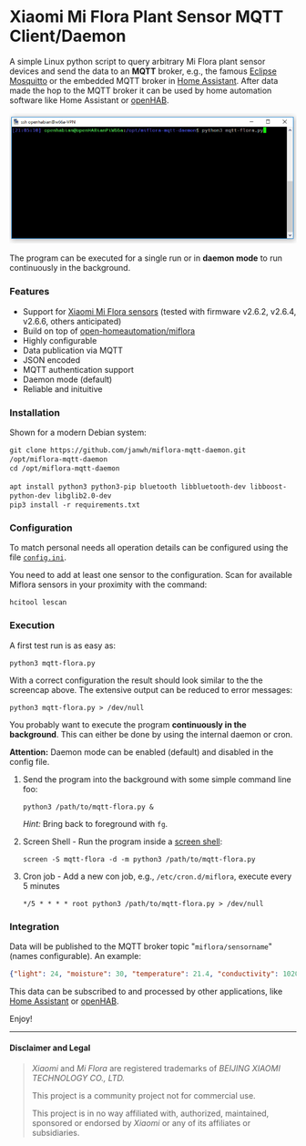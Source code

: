 # Xiaomi Mi Flora Plant Sensor MQTT Client/Daemon

A simple Linux python script to query arbitrary Mi Flora plant sensor devices and send the data to an **MQTT** broker,
e.g., the famous [Eclipse Mosquitto](https://projects.eclipse.org/projects/technology.mosquitto) or the embedded MQTT broker in [Home Assistant](https://home-assistant.io). After data made the hop to the MQTT broker it can be used by home automation software like Home Assistant or [openHAB](https://openhab.org).

![Demo gif for command line execution](demo.gif)

The program can be executed for a single run or in **daemon mode** to run continuously in the background.

### Features

* Support for [Xiaomi Mi Flora sensors](https://www.aliexpress.com/item/Newest-Original-Xiaomi-Flora-Monitor-Digital-Plants-Flowers-Soil-Water-Light-Tester-Sensor-Monitor-for-Aquarium/32685750372.html) (tested with firmware v2.6.2, v2.6.4, v2.6.6, others anticipated)
* Build on top of [open-homeautomation/miflora](https://github.com/open-homeautomation/miflora)
* Highly configurable
* Data publication via MQTT
* JSON encoded
* MQTT authentication support
* Daemon mode (default)
* Reliable and inituitive

### Installation

Shown for a modern Debian system:

```shell
git clone https://github.com/janwh/miflora-mqtt-daemon.git /opt/miflora-mqtt-daemon
cd /opt/miflora-mqtt-daemon

apt install python3 python3-pip bluetooth libbluetooth-dev libboost-python-dev libglib2.0-dev
pip3 install -r requirements.txt
```

### Configuration

To match personal needs all operation details can be configured using the file [`config.ini`](config.ini).

You need to add at least one sensor to the configuration.
Scan for available Miflora sensors in your proximity with the command:

```shell
hcitool lescan
```

### Execution

A first test run is as easy as:

```shell
python3 mqtt-flora.py
```

With a correct configuration the result should look similar to the the screencap above.
The extensive output can be reduced to error messages:

```shell
python3 mqtt-flora.py > /dev/null
```

You probably want to execute the program **continuously in the background**.
This can either be done by using the internal daemon or cron.

**Attention:** Daemon mode can be enabled (default) and disabled in the config file.

1. Send the program into the background with some simple command line foo:
   
   ```shell
   python3 /path/to/mqtt-flora.py &
   ```
   
   *Hint:* Bring back to foreground with `fg`.

2. Screen Shell - Run the program inside a [screen shell](https://www.howtoforge.com/linux_screen):
   
   ```shell
   screen -S mqtt-flora -d -m python3 /path/to/mqtt-flora.py
   ```

3. Cron job - Add a new con job, e.g., `/etc/cron.d/miflora`, execute every 5 minutes
   
   ```shell
   */5 * * * * root python3 /path/to/mqtt-flora.py > /dev/null
   ```

### Integration

Data will be published to the MQTT broker topic "`miflora/sensorname`" (names configurable).
An example:

```json
{"light": 24, "moisture": 30, "temperature": 21.4, "conductivity": 1020, "battery": 100}
```

This data can be subscribed to and processed by other applications, like [Home Assistant](https://home-assistant.io) or [openHAB](https://openhab.org).

Enjoy!

----

#### Disclaimer and Legal

> *Xiaomi* and *Mi Flora* are registered trademarks of *BEIJING XIAOMI TECHNOLOGY CO., LTD.*
> 
> This project is a community project not for commercial use.
> 
> This project is in no way affiliated with, authorized, maintained, sponsored or endorsed by *Xiaomi* or any of its affiliates or subsidiaries.

